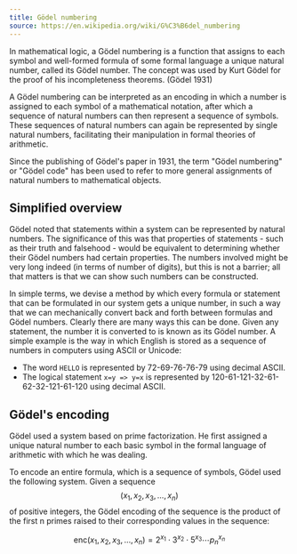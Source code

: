 ```yaml
---
title: Gödel numbering
source: https://en.wikipedia.org/wiki/G%C3%B6del_numbering
---
```


In mathematical logic, a Gödel numbering is a function that assigns to
each symbol and well-formed formula of some formal language a unique
natural number, called its Gödel number. The concept was used by Kurt
Gödel for the proof of his incompleteness theorems. (Gödel 1931)

A Gödel numbering can be interpreted as an encoding in which a number
is assigned to each symbol of a mathematical notation, after which a
sequence of natural numbers can then represent a sequence of
symbols. These sequences of natural numbers can again be represented
by single natural numbers, facilitating their manipulation in formal
theories of arithmetic.

Since the publishing of Gödel's paper in 1931, the term "Gödel
numbering" or "Gödel code" has been used to refer to more general
assignments of natural numbers to mathematical objects.

## Simplified overview

Gödel noted that statements within a system can be represented by
natural numbers. The significance of this was that properties of
statements - such as their truth and falsehood - would be equivalent
to determining whether their Gödel numbers had certain properties. The
numbers involved might be very long indeed (in terms of number of
digits), but this is not a barrier; all that matters is that we can
show such numbers can be constructed.

In simple terms, we devise a method by which every formula or
statement that can be formulated in our system gets a unique number,
in such a way that we can mechanically convert back and forth between
formulas and Gödel numbers. Clearly there are many ways this can be
done. Given any statement, the number it is converted to is known as
its Gödel number. A simple example is the way in which English is
stored as a sequence of numbers in computers using ASCII or Unicode:

- The word `HELLO` is represented by 72-69-76-76-79 using decimal ASCII.
- The logical statement `x=y => y=x` is represented by
  120-61-121-32-61-62-32-121-61-120 using decimal ASCII.

## Gödel's encoding

Gödel used a system based on prime factorization. He first assigned a
unique natural number to each basic symbol in the formal language of
arithmetic with which he was dealing. 

To encode an entire formula, which is a sequence of symbols, Gödel
used the following system. Given a sequence $$(x_1,x_2,x_3,...,x_n)$$ of
positive integers, the Gödel encoding of the sequence is the product
of the first n primes raised to their corresponding values in the
sequence:

$$\mathrm {enc} (x_{1},x_{2},x_{3},\dots ,x_{n})=2^{x_{1}}\cdot
3^{x_{2}}\cdot 5^{x_{3}}\cdots p_{n}^{x_{n}}$$

